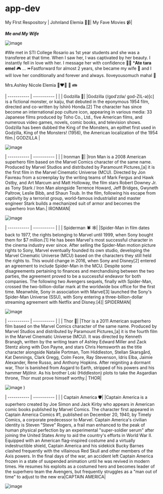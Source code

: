 # app-dev
My FIrst Respository
	| Johnland Elemia  👨‍🦲| My Fave Movies 📹|



***Me and My Wife***

![image](https://github.com/user-attachments/assets/cf8e3fd1-9138-470b-ad1a-fbb73ed7fc5c)


#We met in STI College Rosario as 1st year students and she was a transferee at that time. When I saw her, I was captivated by her beauty. I instantly fell in love with her. 
I message her with confidence 📱📧 ***Ate tara emel** 🎮 ... ⏩Fastforward for almost 2 years, she became my wife 👫  and I will love her conditionally and forever and always. Iloveyousomuch mahal 💋


Mrs.Ashley Nicole Elemia 👨‍❤️‍👨 💒 👪
 

 
| ----------- | ----------- |
|  | Godzilla 🦎|
|Godzilla (/ɡɒdˈzɪlə/ ɡod-ZIL-ə)[c] is a fictional monster, or kaiju, that debuted in the eponymous 1954 film, directed and co-written by Ishirō Honda.[2] The character has since become an international pop culture icon, appearing in various media: 33 Japanese films produced by Toho Co., Ltd., five American films, and numerous video games, novels, comic books, and television shows. Godzilla has been dubbed the King of the Monsters, an epithet first used in Godzilla, King of the Monsters! (1956), the American localization of the 1954 film.| GODZILLA |

![image](https://github.com/user-attachments/assets/3408e711-0864-4d3a-8fe2-fdf0619b4070)

| ----------- | ----------- |
|  | Ironman 🤖|
|Iron Man is a 2008 American superhero film based on the Marvel Comics character of the same name. Produced by Marvel Studios and distributed by Paramount Pictures,[a] it is the first film in the Marvel Cinematic Universe (MCU). Directed by Jon Favreau from a screenplay by the writing teams of Mark Fergus and Hawk Ostby, and Art Marcum and Matt Holloway, the film stars Robert Downey Jr. as Tony Stark / Iron Man alongside Terrence Howard, Jeff Bridges, Gwyneth Paltrow, Leslie Bibb, and Shaun Toub. In the film, following his escape from captivity by a terrorist group, world-famous industrialist and master engineer Stark builds a mechanized suit of armor and becomes the superhero Iron Man.| IRONMAN|

![image](https://github.com/user-attachments/assets/ee527c77-1fb8-4d2d-8446-694ecb4024aa)


| ----------- | ----------- |
|  | Spiderman 🕷️ 🕸️|
|Spider-Man in film dates back to 1977, the rights belonging to Marvel until 1999, when Sony bought them for $7 million.[1] He has been Marvel's most successful character in the cinema industry ever since. After selling the Spider-Man motion picture rights to Sony, Marvel eventually founded its own studio, developing the Marvel Cinematic Universe (MCU) based on the characters they still held the rights to. This would change in 2016, when Sony and Disney[2] entered an agreement to include Spider-Man in the MCU. Despite some disagreements pertaining to finances and merchandising between the two parties, the agreement proved to be a successful endeavor for both companies. The following two Avengers sequels, finally with Spider-Man, crossed the two-billion-dollar mark at the worldwide box office for the first time. Meanwhile, Sony in association with Marvel[3] launched the Sony's Spider-Man Universe (SSU), with Sony entering a three-billion-dollar streaming agreement with Netflix and Disney.[4]| SPIDERMAN|

![image](https://github.com/user-attachments/assets/c448c996-5187-4f69-aa29-f8962151b701)


| ----------- | ----------- |
|  | Thor 🔨|
|Thor is a 2011 American superhero film based on the Marvel Comics character of the same name. Produced by Marvel Studios and distributed by Paramount Pictures,[a] it is the fourth film in the Marvel Cinematic Universe (MCU). It was directed by Kenneth Branagh, written by the writing team of Ashley Edward Miller and Zack Stentz along with Don Payne, and stars Chris Hemsworth as the title character alongside Natalie Portman, Tom Hiddleston, Stellan Skarsgård, Kat Dennings, Clark Gregg, Colm Feore, Ray Stevenson, Idris Elba, Jaimie Alexander, Rene Russo, and Anthony Hopkins. After reigniting a dormant war, Thor is banished from Asgard to Earth, stripped of his powers and his hammer Mjölnir. As his brother Loki (Hiddleston) plots to take the Asgardian throne, Thor must prove himself worthy.| THOR|

![image](https://github.com/user-attachments/assets/25931355-283b-441d-914d-49a1dcd20bb9)
)

| ----------- | ----------- |
|  | Captain America 🛡️|
|Captain America is a superhero created by Joe Simon and Jack Kirby who appears in American comic books published by Marvel Comics. The character first appeared in Captain America Comics #1, published on December 20, 1940, by Timely Comics, a corporate predecessor to Marvel. Captain America's civilian identity is Steven "Steve" Rogers, a frail man enhanced to the peak of human physical perfection by an experimental "super-soldier serum" after joining the United States Army to aid the country's efforts in World War II. Equipped with an American flag–inspired costume and a virtually indestructible shield, Captain America and his sidekick Bucky Barnes clashed frequently with the villainous Red Skull and other members of the Axis powers. In the final days of the war, an accident left Captain America frozen in a state of suspended animation until he was revived in modern times. He resumes his exploits as a costumed hero and becomes leader of the superhero team the Avengers, but frequently struggles as a "man out of time" to adjust to the new era|CAPTAIN AMERICA|


![image](https://github.com/user-attachments/assets/c5bf5578-2532-46b7-b101-4ba18e153fe8)

